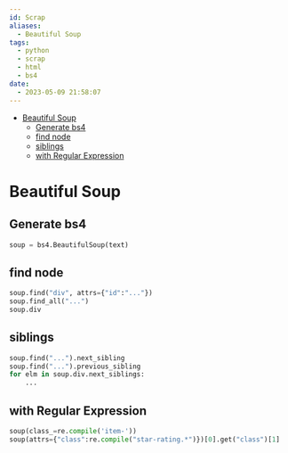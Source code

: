 ```yaml
---
id: Scrap
aliases:
  - Beautiful Soup
tags:
  - python
  - scrap
  - html
  - bs4
date:
  - 2023-05-09 21:58:07
---
```


<!--toc:start-->
- [Beautiful Soup](#beautiful-soup)
  - [Generate bs4](#generate-bs4)
  - [find node](#find-node)
  - [siblings](#siblings)
  - [with Regular Expression](#with-regular-expression)
<!--toc:end-->
# Beautiful Soup
## Generate bs4
```python
soup = bs4.BeautifulSoup(text)
```
## find node
```python
soup.find("div", attrs={"id":"..."})
soup.find_all("...")
soup.div
```

## siblings
```python
soup.find("...").next_sibling
soup.find("...").previous_sibling
for elm in soup.div.next_siblings:
    ...
```

## with Regular Expression
```python
soup(class_=re.compile('item-'))
soup(attrs={"class":re.compile("star-rating.*")})[0].get("class")[1]
```

